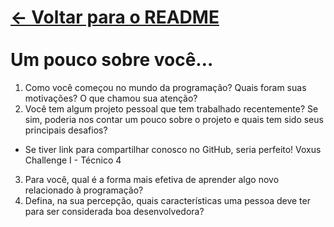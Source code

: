 # [← Voltar para o README](./README.md) <br> <br> Um pouco sobre você…


1) Como você começou no mundo da programação? Quais foram suas motivações?
O que chamou sua atenção?
2) Você tem algum projeto pessoal que tem trabalhado recentemente? Se sim,
poderia nos contar um pouco sobre o projeto e quais tem sido seus principais
desafios?
* Se tiver link para compartilhar conosco no GitHub, seria perfeito!
Voxus Challenge I - Técnico 4
3) Para você, qual é a forma mais efetiva de aprender algo novo relacionado à
programação?
4) Defina, na sua percepção, quais características uma pessoa deve ter para ser
considerada boa desenvolvedora?
